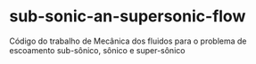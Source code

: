 # sub-sonic-an-supersonic-flow
Código do trabalho de Mecânica dos fluidos para o problema de escoamento sub-sônico, sônico e super-sônico
